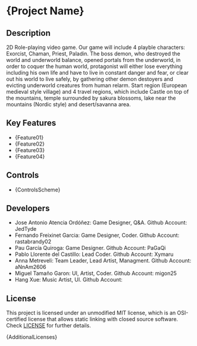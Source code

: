 # {Project Name}

## Description

2D Role-playing video game. Our game will include 4 playble characters: Exorcist, Chaman, Priest, Paladin.
The boss demon, who destroyed the world and underworld balance, opened portals from the underworld, 
in order to coquer the human world, protagonist will either lose everything including his own life and have
to live in constant danger and fear, or clear out his world to live safely, by gathering other demon destoyers and
evicting underworld creatures from human relarm. Start region (European medieval style village) and 4 travel 
regions, which include Castle on top of the mountains, temple surrounded by sakura blossoms, lake near the 
mountains (Nordic style) and desert/savanna area. 


## Key Features

 - {Feature01}
 - {Feature02}
 - {Feature03}
 - {Feature04}
 
## Controls

 - {ControlsScheme}

## Developers

 - Jose Antonio Atencia Ordóñez: Game Designer, Q&A.
   Github Account: JedTyde
 - Fernando Freixinet Garcia: Game Designer, Coder.
   Github Account: rastabrandy02
 - Pau García Quiroga: Game Designer.
   Github Account: PaGaQi
 - Pablo Llorente del Castillo: Lead Coder.
   Github Account: Xymaru
 - Anna Metreveli: Team Leader, Lead Artist, Managment.
   Github Account: aNnAm2606
 - Miguel Tamaño Garon: UI, Artist, Coder.
   Github Account: migon25
 - Hang Xue: Music Artist, UI.
   Github Account: 


## License

This project is licensed under an unmodified MIT license, which is an OSI-certified license that allows static linking with closed source software. Check [LICENSE](LICENSE) for further details.

{AdditionalLicenses}

